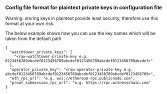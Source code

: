 ### Config file format for plaintext private keys in configuration file

Warning: storing keys in plaintext provide least security, therefore use 
this format at your own risk.

The below example shows how you can use the key names which will be taken from the default path
```
{
  "watchtower_private_keys": [
    "<raw-watchtower-private-key e.g. 0123456789abcdef0123456789abcdef0123456789abcdef0123456789abcdef>"
  ],
  "operator_private_key": "<raw-operator-private-key e.g. abcdef0123456789abcdef0123456789abcdef0123456789abcdef0123456789>",
  "eth_rpc_url": "e.g. wss://ethereum-rpc.publicnode.com",
  "proof_submission_rpc_url": "e.g. https://rpc.witnesschain.com"
}
```
